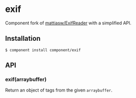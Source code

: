 
# exif

  Component fork of [mattiasw/ExifReader](https://github.com/mattiasw/ExifReader) with a simplified API.

## Installation

```
$ component install component/exif
```

## API

### exif(arraybuffer)

  Return an object of tags from the given `arraybuffer`.
